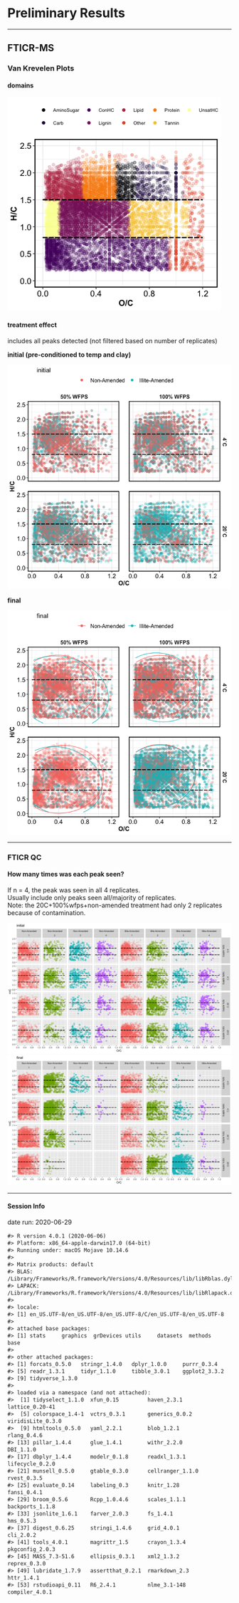 Preliminary Results
================

-----

## FTICR-MS

### Van Krevelen Plots

#### domains

![](images/fticr_markdown/vankrev_domains-1.png)<!-- -->

#### treatment effect

includes all peaks detected (not filtered based on number of replicates)

**initial (pre-conditioned to temp and clay)**

![](images/fticr_markdown/vankrev_initial-1.png)<!-- -->

**final**

![](images/fticr_markdown/vankrev_final-1.png)<!-- -->

-----

### FTICR QC

#### How many times was each peak seen?

If n = 4, the peak was seen in all 4 replicates.  
Usually include only peaks seen all/majority of replicates.  
Note: the 20C+100%wfps+non-amended treatment had only 2 replicates
because of contamination.

![](images/fticr_markdown/fticr_qc-1.png)<!-- -->![](images/fticr_markdown/fticr_qc-2.png)<!-- -->

-----

#### Session Info

date run: 2020-06-29

    #> R version 4.0.1 (2020-06-06)
    #> Platform: x86_64-apple-darwin17.0 (64-bit)
    #> Running under: macOS Mojave 10.14.6
    #> 
    #> Matrix products: default
    #> BLAS:   /Library/Frameworks/R.framework/Versions/4.0/Resources/lib/libRblas.dylib
    #> LAPACK: /Library/Frameworks/R.framework/Versions/4.0/Resources/lib/libRlapack.dylib
    #> 
    #> locale:
    #> [1] en_US.UTF-8/en_US.UTF-8/en_US.UTF-8/C/en_US.UTF-8/en_US.UTF-8
    #> 
    #> attached base packages:
    #> [1] stats     graphics  grDevices utils     datasets  methods   base     
    #> 
    #> other attached packages:
    #> [1] forcats_0.5.0   stringr_1.4.0   dplyr_1.0.0     purrr_0.3.4    
    #> [5] readr_1.3.1     tidyr_1.1.0     tibble_3.0.1    ggplot2_3.3.2  
    #> [9] tidyverse_1.3.0
    #> 
    #> loaded via a namespace (and not attached):
    #>  [1] tidyselect_1.1.0  xfun_0.15         haven_2.3.1       lattice_0.20-41  
    #>  [5] colorspace_1.4-1  vctrs_0.3.1       generics_0.0.2    viridisLite_0.3.0
    #>  [9] htmltools_0.5.0   yaml_2.2.1        blob_1.2.1        rlang_0.4.6      
    #> [13] pillar_1.4.4      glue_1.4.1        withr_2.2.0       DBI_1.1.0        
    #> [17] dbplyr_1.4.4      modelr_0.1.8      readxl_1.3.1      lifecycle_0.2.0  
    #> [21] munsell_0.5.0     gtable_0.3.0      cellranger_1.1.0  rvest_0.3.5      
    #> [25] evaluate_0.14     labeling_0.3      knitr_1.28        fansi_0.4.1      
    #> [29] broom_0.5.6       Rcpp_1.0.4.6      scales_1.1.1      backports_1.1.8  
    #> [33] jsonlite_1.6.1    farver_2.0.3      fs_1.4.1          hms_0.5.3        
    #> [37] digest_0.6.25     stringi_1.4.6     grid_4.0.1        cli_2.0.2        
    #> [41] tools_4.0.1       magrittr_1.5      crayon_1.3.4      pkgconfig_2.0.3  
    #> [45] MASS_7.3-51.6     ellipsis_0.3.1    xml2_1.3.2        reprex_0.3.0     
    #> [49] lubridate_1.7.9   assertthat_0.2.1  rmarkdown_2.3     httr_1.4.1       
    #> [53] rstudioapi_0.11   R6_2.4.1          nlme_3.1-148      compiler_4.0.1
